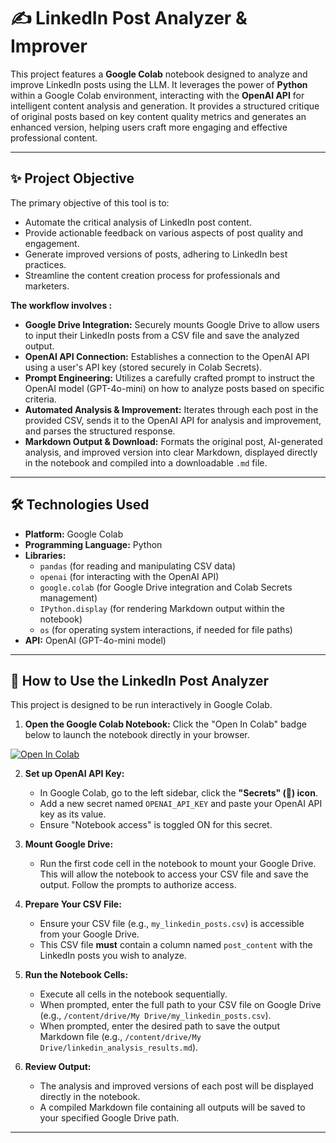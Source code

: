 # ✍️ LinkedIn Post Analyzer & Improver

This project features a **Google Colab** notebook designed to analyze and improve LinkedIn posts using the LLM. It leverages the power of **Python** within a Google Colab environment, interacting with the **OpenAI API** for intelligent content analysis and generation. It provides a structured critique of original posts based on key content quality metrics and generates an enhanced version, helping users craft more engaging and effective professional content.

---

## ✨ Project Objective

The primary objective of this tool is to:
* Automate the critical analysis of LinkedIn post content.
* Provide actionable feedback on various aspects of post quality and engagement.
* Generate improved versions of posts, adhering to LinkedIn best practices.
* Streamline the content creation process for professionals and marketers.

**The workflow involves :**

* **Google Drive Integration:** Securely mounts Google Drive to allow users to input their LinkedIn posts from a CSV file and save the analyzed output.
* **OpenAI API Connection:** Establishes a connection to the OpenAI API using a user's API key (stored securely in Colab Secrets).
* **Prompt Engineering:** Utilizes a carefully crafted prompt to instruct the OpenAI model (GPT-4o-mini) on how to analyze posts based on specific criteria.
* **Automated Analysis & Improvement:** Iterates through each post in the provided CSV, sends it to the OpenAI API for analysis and improvement, and parses the structured response.
* **Markdown Output & Download:** Formats the original post, AI-generated analysis, and improved version into clear Markdown, displayed directly in the notebook and compiled into a downloadable `.md` file.

---

## 🛠️ Technologies Used

* **Platform:** Google Colab
* **Programming Language:** Python
* **Libraries:**
    * `pandas` (for reading and manipulating CSV data)
    * `openai` (for interacting with the OpenAI API)
    * `google.colab` (for Google Drive integration and Colab Secrets management)
    * `IPython.display` (for rendering Markdown output within the notebook)
    * `os` (for operating system interactions, if needed for file paths)
* **API:** OpenAI (GPT-4o-mini model)

---

## 🚀 How to Use the LinkedIn Post Analyzer

This project is designed to be run interactively in Google Colab.

1.  **Open the Google Colab Notebook:**
    Click the "Open In Colab" badge below to launch the notebook directly in your browser.

   [![Open In Colab](https://colab.research.google.com/assets/colab-badge.svg)](https://colab.research.google.com/github/margarytaz/linkedin-post-analyser/blob/main/notebook/post_analyser.ipynb)

2.  **Set up OpenAI API Key:**
    * In Google Colab, go to the left sidebar, click the **"Secrets" (🔑) icon**.
    * Add a new secret named `OPENAI_API_KEY` and paste your OpenAI API key as its value.
    * Ensure "Notebook access" is toggled ON for this secret.

3.  **Mount Google Drive:**
    * Run the first code cell in the notebook to mount your Google Drive. This will allow the notebook to access your CSV file and save the output. Follow the prompts to authorize access.

4.  **Prepare Your CSV File:**
    * Ensure your CSV file (e.g., `my_linkedin_posts.csv`) is accessible from your Google Drive.
    * This CSV file **must** contain a column named `post_content` with the LinkedIn posts you wish to analyze.

5.  **Run the Notebook Cells:**
    * Execute all cells in the notebook sequentially.
    * When prompted, enter the full path to your CSV file on Google Drive (e.g., `/content/drive/My Drive/my_linkedin_posts.csv`).
    * When prompted, enter the desired path to save the output Markdown file (e.g., `/content/drive/My Drive/linkedin_analysis_results.md`).

6.  **Review Output:**
    * The analysis and improved versions of each post will be displayed directly in the notebook.
    * A compiled Markdown file containing all outputs will be saved to your specified Google Drive path.

---
